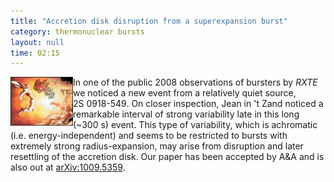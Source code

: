 ```yaml
---
title: "Accretion disk disruption from a superexpansion burst"
category: thermonuclear bursts
layout: null
time: 02:15
---
```

<!-- header generated from blosxom format post; make_header.pl 23.1.2022 -->
<p>
  <!-- Thursday, October 13, 2010 11:15 AM-->
  <!---- Begin .post ---->
<img src="images/fight0126doj8.jpg" width="100" align="left">
In one of the public 2008 observations of bursters by <em>RXTE</em> we noticed
a new event from a relatively quiet source, 2S&nbsp;0918-549. On closer
inspection, Jean in 't Zand noticed a remarkable interval of strong variability
late in this long (~300 s) event. This type of variability, which is
achromatic (i.e. energy-independent) and 
seems to be restricted to bursts with extremely strong radius-expansion, may
arise from disruption and later resettling of the accretion disk. Our paper
has been accepted by A&A and is also out at <a href="http://arxiv.org/abs/1009.5359">arXiv:1009.5359</a>.
